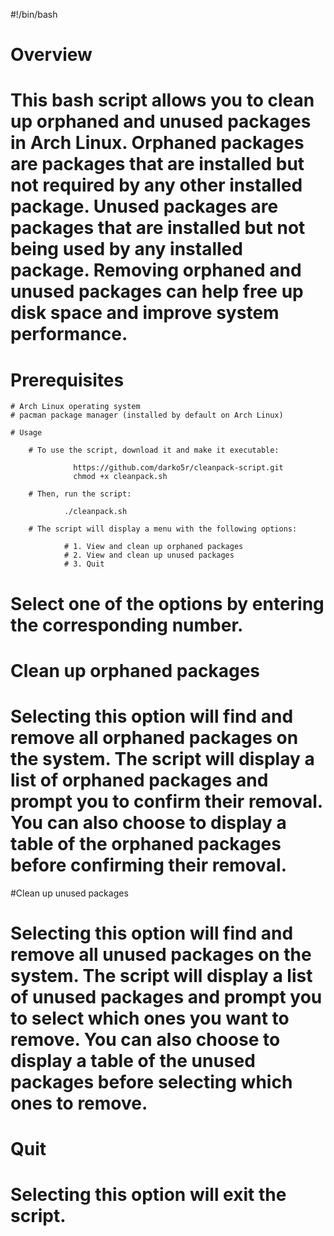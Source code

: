 #!/bin/bash 

# Overview

# This bash script allows you to clean up orphaned and unused packages in Arch Linux. Orphaned packages are packages that are installed but not required by any other installed package. Unused packages are packages that are installed but not being used by any installed package. Removing orphaned and unused packages can help free up disk space and improve system performance.
    
# Prerequisites

    # Arch Linux operating system
    # pacman package manager (installed by default on Arch Linux)
    
    # Usage

        # To use the script, download it and make it executable:

                  https://github.com/darko5r/cleanpack-script.git
                  chmod +x cleanpack.sh

        # Then, run the script:

                ./cleanpack.sh

        # The script will display a menu with the following options:

                # 1. View and clean up orphaned packages
                # 2. View and clean up unused packages
                # 3. Quit
                
# Select one of the options by entering the corresponding number.

# Clean up orphaned packages

# Selecting this option will find and remove all orphaned packages on the system. The script will display a list of orphaned packages and prompt you to confirm their removal. You can also choose to display a table of the orphaned packages before confirming their removal.

#Clean up unused packages

# Selecting this option will find and remove all unused packages on the system. The script will display a list of unused packages and prompt you to select which ones you want to remove. You can also choose to display a table of the unused packages before selecting which ones to remove.

# Quit

# Selecting this option will exit the script.
